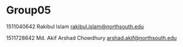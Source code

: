 # Group05

1511040642	Rakibul Islam	<rakibul.islam@northsouth.edu>

1511728642	Md. Akif Arshad Chowdhury	<arshad.akif@northsouth.edu>

